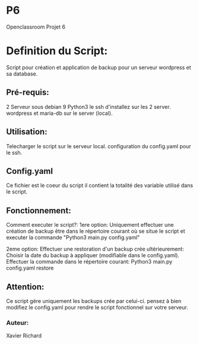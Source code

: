 # P6
Openclassroom Projet 6

# Definition du Script:
Script pour création et application de backup pour un serveur wordpress et sa database.

## Pré-requis:
2 Serveur sous debian 9
Python3
le ssh d'installez sur les 2 server.
wordpress et maria-db sur le server (local).


## Utilisation:
Telecharger le script sur le serveur local.
configuration du config.yaml pour le ssh.

## Config.yaml
Ce fichier est le coeur du script il contient la totalité des variable utilisé dans le script.

## Fonctionnement:
Comment executer le script?:
1ere option: Uniquement effectuer une création de backup
être dans le répertoire courant où se situe le script et executer la commande "Python3 main.py config.yaml"

2eme option: Effectuer une restoration d'un backup crée ultérieurement:
Choisir la date du backup à appliquer (modifiable dans le config.yaml).
Effectuer la commande dans le répertoire courant: Python3 main.py config.yaml restore


## Attention:
Ce script gère uniquement les backups crée par celui-ci.
pensez à bien modifiez le config.yaml pour rendre le script fonctionnel sur votre serveur.


### Auteur:
Xavier Richard
